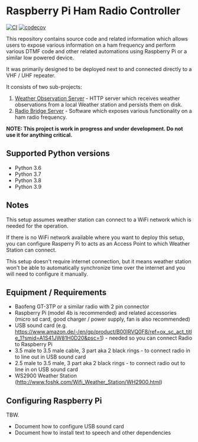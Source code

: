 # Raspberry Pi Ham Radio Controller

[![CI](https://github.com/Kami/raspberry-pi-ham-radio/workflows/CI/badge.svg?branch=master)](https://github.com/Kami/raspberry-pi-ham-radio/actions) 
[![codecov](https://codecov.io/gh/Kami/raspberry-pi-ham-radio/branch/master/graph/badge.svg?token=TQ1SVRY8Z1)](https://codecov.io/gh/Kami/raspberry-pi-ham-radio)

This repository contains source code and related information which allows users to expose various
information on a ham frequency and perform various DTMF code and other related automations using
Raspberry Pi or a similar low powered device.

It was primarily designed to be deployed next to and connected directly to a VHF / UHF repeater.

It consists of two sub-projects:

1. [Weather Observation Server](wx_server/) - HTTP server which receives weather observations from a local
  Weather station and persists them on disk.
2. [Radio Bridge Server](radio_bridge/) - Software which exposes various functionality on a ham
  radio frequency.

**NOTE: This project is work in progress and under development. Do not use it for anything critical.**

## Supported Python versions

* Python 3.6
* Python 3.7
* Python 3.8
* Python 3.9

## Notes

This setup assumes weather station can connect to a WiFi network which is needed for the operation.

If there is no WiFi network available where you want to deploy this setup, you can configure
Rasperry Pi to acts as an Access Point to which Weather Station can connect.

This setup doesn't require internet connection, but it means weather station won't be able to
automatically synchronize time over the internet and you will need to configure it manually.

## Equipment / Requirements

* Baofeng GT-3TP or a similar radio with 2 pin connector
* Raspberry Pi (model 4b is recommended) and related accessories (micro sd card, good charger / power supply, fan is also recommended)
* USB sound card (e.g. https://www.amazon.de/-/en/gp/product/B00IRVQ0F8/ref=ox_sc_act_title_1?smid=A1S41JW81H0D20&psc=1) - needed so you can connect Radio to Raspberry Pi
* 3.5 male to 3.5 male cable, 3 part aka 2 black rings - to connect radio in to line out in USB sound card
* 2.5 male to 3.5 male, 3 part aka 2 black rings - to connect radio out to line in on USB sound card
* WS2900 Weather Station (http://www.foshk.com/Wifi_Weather_Station/WH2900.html)

## Configuring Raspberry Pi

TBW.

- Document how to configure USB sound card
- Document how to install text to speech and other dependencies
